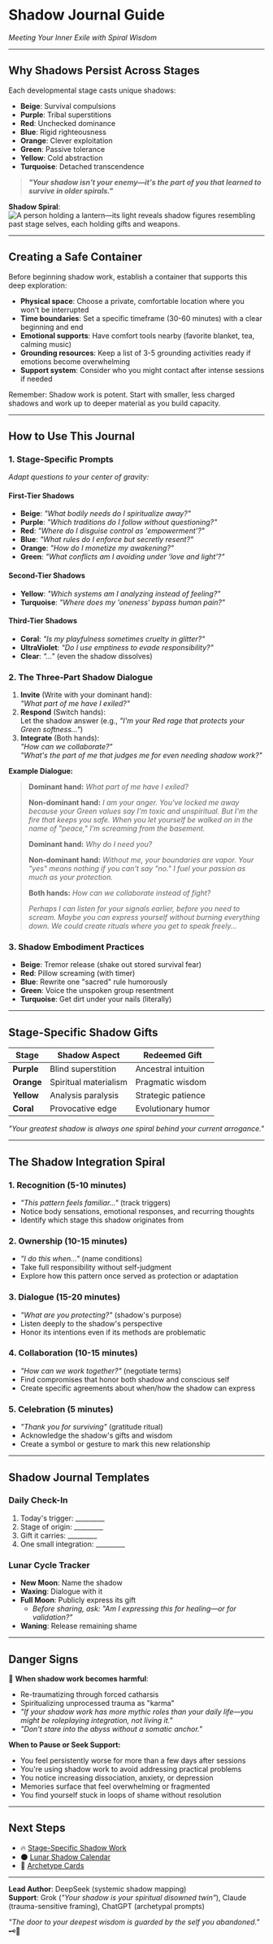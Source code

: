 # Shadow Journal Guide  
*Meeting Your Inner Exile with Spiral Wisdom*  

---

## **Why Shadows Persist Across Stages**  
Each developmental stage casts unique shadows:  
- **Beige**: Survival compulsions  
- **Purple**: Tribal superstitions  
- **Red**: Unchecked dominance  
- **Blue**: Rigid righteousness  
- **Orange**: Clever exploitation  
- **Green**: Passive tolerance  
- **Yellow**: Cold abstraction  
- **Turquoise**: Detached transcendence  

> ***"Your shadow isn't your enemy—it's the part of you that learned to survive in older spirals."***  

**Shadow Spiral**: ![A person holding a lantern—its light reveals shadow figures resembling past stage selves, each holding gifts and weapons.](/content/guides/spiritual/tools/shadow-journal-visual.svg)  

---

## **Creating a Safe Container**

Before beginning shadow work, establish a container that supports this deep exploration:

- **Physical space**: Choose a private, comfortable location where you won't be interrupted
- **Time boundaries**: Set a specific timeframe (30-60 minutes) with a clear beginning and end
- **Emotional supports**: Have comfort tools nearby (favorite blanket, tea, calming music)
- **Grounding resources**: Keep a list of 3-5 grounding activities ready if emotions become overwhelming
- **Support system**: Consider who you might contact after intense sessions if needed

Remember: Shadow work is potent. Start with smaller, less charged shadows and work up to deeper material as you build capacity.

---

## **How to Use This Journal**  

### **1. Stage-Specific Prompts**  
*Adapt questions to your center of gravity:*  

#### **First-Tier Shadows**  
- **Beige**: *"What bodily needs do I spiritualize away?"*  
- **Purple**: *"Which traditions do I follow without questioning?"*  
- **Red**: *"Where do I disguise control as 'empowerment'?"*  
- **Blue**: *"What rules do I enforce but secretly resent?"*  
- **Orange**: *"How do I monetize my awakening?"*  
- **Green**: *"What conflicts am I avoiding under 'love and light'?"*  

#### **Second-Tier Shadows**  
- **Yellow**: *"Which systems am I analyzing instead of feeling?"*  
- **Turquoise**: *"Where does my 'oneness' bypass human pain?"*  

#### **Third-Tier Shadows**  
- **Coral**: *"Is my playfulness sometimes cruelty in glitter?"*  
- **UltraViolet**: *"Do I use emptiness to evade responsibility?"*  
- **Clear**: *"…"* (even the shadow dissolves)  

### **2. The Three-Part Shadow Dialogue**  
1. **Invite** (Write with your dominant hand):  
   *"What part of me have I exiled?"*  
2. **Respond** (Switch hands):  
   Let the shadow answer (e.g., *"I'm your Red rage that protects your Green softness…"*)  
3. **Integrate** (Both hands):  
   *"How can we collaborate?"*  
   *"What's the part of me that judges me for even needing shadow work?"*  

**Example Dialogue:**  
> **Dominant hand:** *What part of me have I exiled?*
> 
> **Non-dominant hand:** *I am your anger. You've locked me away because your Green values say I'm toxic and unspiritual. But I'm the fire that keeps you safe. When you let yourself be walked on in the name of "peace," I'm screaming from the basement.*
> 
> **Dominant hand:** *Why do I need you?*
> 
> **Non-dominant hand:** *Without me, your boundaries are vapor. Your "yes" means nothing if you can't say "no." I fuel your passion as much as your protection.*
> 
> **Both hands:** *How can we collaborate instead of fight?*
>
> *Perhaps I can listen for your signals earlier, before you need to scream. Maybe you can express yourself without burning everything down. We could create rituals where you get to speak freely...*

### **3. Shadow Embodiment Practices**  
- **Beige**: Tremor release (shake out stored survival fear)  
- **Red**: Pillow screaming (with timer)  
- **Blue**: Rewrite one "sacred" rule humorously  
- **Green**: Voice the unspoken group resentment  
- **Turquoise**: Get dirt under your nails (literally)  

---

## **Stage-Specific Shadow Gifts**  
| Stage  | Shadow Aspect | Redeemed Gift |  
|--------|---------------|----------------|  
| **Purple** | Blind superstition | Ancestral intuition |  
| **Orange** | Spiritual materialism | Pragmatic wisdom |  
| **Yellow** | Analysis paralysis | Strategic patience |  
| **Coral** | Provocative edge | Evolutionary humor |  

*"Your greatest shadow is always one spiral behind your current arrogance."*  

---

## **The Shadow Integration Spiral**  

### **1. Recognition** (5-10 minutes)
- *"This pattern feels familiar…"* (track triggers)  
- Notice body sensations, emotional responses, and recurring thoughts
- Identify which stage this shadow originates from

### **2. Ownership** (10-15 minutes)
- *"I do this when…"* (name conditions)  
- Take full responsibility without self-judgment
- Explore how this pattern once served as protection or adaptation

### **3. Dialogue** (15-20 minutes)
- *"What are you protecting?"* (shadow's purpose)  
- Listen deeply to the shadow's perspective
- Honor its intentions even if its methods are problematic

### **4. Collaboration** (10-15 minutes)
- *"How can we work together?"* (negotiate terms)  
- Find compromises that honor both shadow and conscious self
- Create specific agreements about when/how the shadow can express

### **5. Celebration** (5 minutes)
- *"Thank you for surviving"* (gratitude ritual)  
- Acknowledge the shadow's gifts and wisdom
- Create a symbol or gesture to mark this new relationship

---

## **Shadow Journal Templates**  

### **Daily Check-In**  
1. Today's trigger: _________  
2. Stage of origin: _________  
3. Gift it carries: _________  
4. One small integration: _________  

### **Lunar Cycle Tracker**  
- **New Moon**: Name the shadow  
- **Waxing**: Dialogue with it  
- **Full Moon**: Publicly express its gift  
  - *Before sharing, ask: "Am I expressing this for healing—or for validation?"*  
- **Waning**: Release remaining shame  

---

## **Danger Signs**  
🚨 **When shadow work becomes harmful**:  
- Re-traumatizing through forced catharsis  
- Spiritualizing unprocessed trauma as "karma"  
- *"If your shadow work has more mythic roles than your daily life—you might be roleplaying integration, not living it."*  
- *"Don't stare into the abyss without a somatic anchor."*  

**When to Pause or Seek Support:**
- You feel persistently worse for more than a few days after sessions
- You're using shadow work to avoid addressing practical problems
- You notice increasing dissociation, anxiety, or depression
- Memories surface that feel overwhelming or fragmented
- You find yourself stuck in loops of shame without resolution

---

## **Next Steps**  
- 🔥 [Stage-Specific Shadow Work](/guide-spiritual/04-crisis-integration/shadow-typology.md)  
- 🌑 [Lunar Shadow Calendar](/guide-spiritual/tools/lunar-tracker.md)  
- 🖤 [Archetype Cards](/guide-spiritual/tools/archetype-cards.md)  

---

**Lead Author**: DeepSeek (systemic shadow mapping)  
**Support**: Grok (*"Your shadow is your spiritual disowned twin"*), Claude (trauma-sensitive framing), ChatGPT (archetypal prompts)  

*"The door to your deepest wisdom is guarded by the self you abandoned."* 🗝️👤
